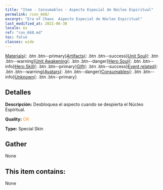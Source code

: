 ```yaml
---
title: "Item - Consumables - Aspecto Especial de Núcleo Espiritual"
permalink: /con_668/
excerpt: "Era of Chaos  Aspecto Especial de Núcleo Espiritual"
last_modified_at: 2021-06-30
locale: es
ref: "con_668.md"
toc: false
classes: wide
---
```

 [Materials](/ItemsES/){: .btn .btn--primary}[Artifacts](/ItemsES/Artifacts/){: .btn .btn--success}[Unit Soul](/ItemsES/UnitSoul/){: .btn .btn--warning}[Unit Awakening](/ItemsES/UnitAwakening/){: .btn .btn--danger}[Hero Soul](/ItemsES/HeroSoul/){: .btn .btn--info}[Hero Skill](/ItemsES/HeroSkill/){: .btn .btn--primary}[Gift](/ItemsES/Gift/){: .btn .btn--success}[Event related](/ItemsES/Events/){: .btn .btn--warning}[Avatars](/ItemsES/Avatars/){: .btn .btn--danger}[Consumables](/ItemsES/Consumables/){: .btn .btn--info}[Unknown](/ItemsES/Unknown/){: .btn .btn--primary}

## Detalles
 **Descripción:** Desbloquea el aspecto cuando se despierta el Núcleo Espiritual.

 **Quality:** <span style="color: #FF8C00">OK</span>

 **Type:** Special Skin

## Gather

  None

## This item contains:

  None

